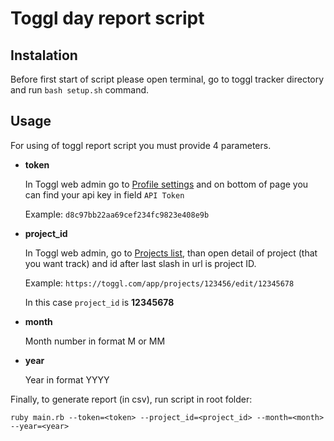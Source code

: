 # Toggl day report script

## Instalation

Before first start of script please open terminal, go to toggl tracker directory and run `bash setup.sh` command.

## Usage

For using of toggl report script you must provide 4 parameters.

* **token**

	In Toggl web admin go to [Profile settings](https://toggl.com/app/profile) and on bottom of page you can find your api key in field `API Token`

	Example: `d8c97bb22aa69cef234fc9823e408e9b`

* **project_id**

	In Toggl web admin, go to [Projects list](https://toggl.com/app/projects), than open detail of project (that you want track) and id after last slash in url is project ID.

	Example: `https://toggl.com/app/projects/123456/edit/12345678`
	
	In this case `project_id` is **12345678**

* **month**

	Month number in format M or MM

* **year**

	Year in format YYYY



Finally, to generate report (in csv), run script in root folder:

`ruby main.rb --token=<token> --project_id=<project_id> --month=<month> --year=<year>`
